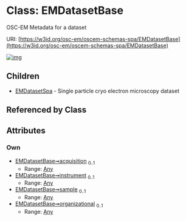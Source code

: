 
# Class: EMDatasetBase

OSC-EM Metadata for a dataset

URI: [https://w3id.org/osc-em/oscem-schemas-spa/EMDatasetBase](https://w3id.org/osc-em/oscem-schemas-spa/EMDatasetBase)


[![img](https://yuml.me/diagram/nofunky;dir:TB/class/[EMDatasetSpa],[Any]<organizational%200..1-++[EMDatasetBase],[Any]<sample%200..1-++[EMDatasetBase],[Any]<instrument%200..1-++[EMDatasetBase],[Any]<acquisition%200..1-++[EMDatasetBase],[EMDatasetBase]^-[EMDatasetSpa],[Any])](https://yuml.me/diagram/nofunky;dir:TB/class/[EMDatasetSpa],[Any]<organizational%200..1-++[EMDatasetBase],[Any]<sample%200..1-++[EMDatasetBase],[Any]<instrument%200..1-++[EMDatasetBase],[Any]<acquisition%200..1-++[EMDatasetBase],[EMDatasetBase]^-[EMDatasetSpa],[Any])

## Children

 * [EMDatasetSpa](EMDatasetSpa.md) - Single particle cryo electron microscopy dataset

## Referenced by Class


## Attributes


### Own

 * [EMDatasetBase➞acquisition](EMDatasetBase_acquisition.md)  <sub>0..1</sub>
     * Range: [Any](Any.md)
 * [EMDatasetBase➞instrument](EMDatasetBase_instrument.md)  <sub>0..1</sub>
     * Range: [Any](Any.md)
 * [EMDatasetBase➞sample](EMDatasetBase_sample.md)  <sub>0..1</sub>
     * Range: [Any](Any.md)
 * [EMDatasetBase➞organizational](EMDatasetBase_organizational.md)  <sub>0..1</sub>
     * Range: [Any](Any.md)
